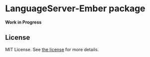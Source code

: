 # LanguageServer-Ember package

**Work in Progress**

## License
MIT License.  See [the license](LICENSE.md) for more details.
